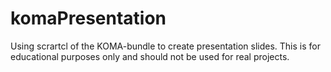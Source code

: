 komaPresentation
================

Using scrartcl of the KOMA-bundle to create presentation slides.
This is for educational purposes only and should not be used for
real projects.
